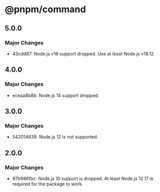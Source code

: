 # @pnpm/command

## 5.0.0

### Major Changes

- 43cdd87: Node.js v16 support dropped. Use at least Node.js v18.12.

## 4.0.0

### Major Changes

- eceaa8b8b: Node.js 14 support dropped.

## 3.0.0

### Major Changes

- 542014839: Node.js 12 is not supported.

## 2.0.0

### Major Changes

- 97b986fbc: Node.js 10 support is dropped. At least Node.js 12.17 is required for the package to work.
